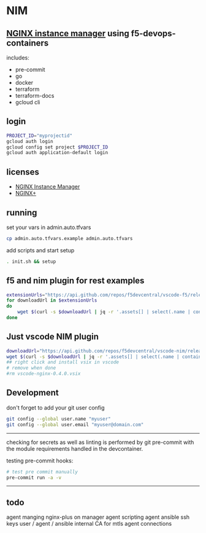 # NIM
[NGINX instance manager](https://www.nginx.com/blog/introducing-nginx-instance-manager) using f5-devops-containers
---

includes:
- pre-commit
- go
- docker
- terraform
- terraform-docs
- gcloud cli

## login
```bash
PROJECT_ID="myprojectid"
gcloud auth login
gcloud config set project $PROJECT_ID
gcloud auth application-default login
```
## licenses

- [NGINX Instance Manager](https://my.f5.com/manage/s/)
- [NGINX+](https://www.nginx.com/free-trial-request)


## running

set your vars in admin.auto.tfvars

```bash
cp admin.auto.tfvars.example admin.auto.tfvars
```

add scripts and start setup
```bash
. init.sh && setup
```
## f5 and nim plugin for rest examples
```bash
extensionUrls="https://api.github.com/repos/f5devcentral/vscode-f5/releases/latest https://api.github.com/repos/f5devcentral/vscode-nim/releases/tags/v0.4.0"
for downloadUrl in $extensionUrls
do
    wget $(curl -s $downloadUrl | jq -r '.assets[] | select(.name | contains (".vsix")) | .browser_download_url')
done
```
## Just vscode NIM plugin
```bash
downloadUrl="https://api.github.com/repos/f5devcentral/vscode-nim/releases/tags/v0.4.0"
wget $(curl -s $downloadUrl | jq -r '.assets[] | select(.name | contains (".vsix")) | .browser_download_url')
## right click and install vsix in vscode
# remove when done
#rm vscode-nginx-0.4.0.vsix
```
## Development

don't forget to add your git user config

```bash
git config --global user.name "myuser"
git config --global user.email "myuser@domain.com"
```
---

checking for secrets as well as linting is performed by git pre-commit with the module requirements handled in the devcontainer.

testing pre-commit hooks:
  ```bash
  # test pre commit manually
  pre-commit run -a -v
  ```
---

## todo
agent manging nginx-plus on manager
agent scripting
agent ansible
ssh keys user / agent / ansible
internal CA for mtls agent connections
